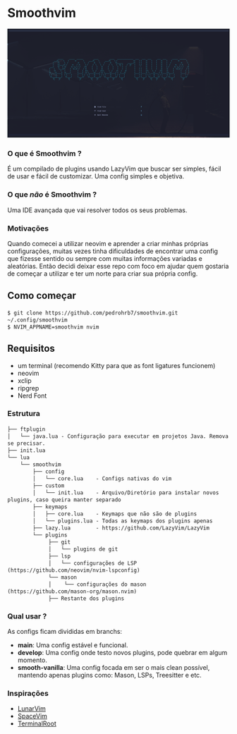 # Smoothvim

![Smoothvim screenshot](https://github.com/pedrohrb7/smoothvim/blob/develop/smoothvim.png?raw=true)

### O que é Smoothvim ?

É um compilado de plugins usando LazyVim que buscar ser simples, fácil de usar e fácil de customizar. Uma config simples e objetiva.

### O que _não_ é Smoothvim ?

Uma IDE avançada que vai resolver todos os seus problemas.

### Motivações

Quando comecei a utilizar neovim e aprender a criar minhas próprias configurações,
muitas vezes tinha dificuldades de encontrar uma config que fizesse sentido ou sempre com muitas informações variadas e aleatórias.
Então decidi deixar esse repo com foco em ajudar quem gostaria de começar a utilizar e ter um norte para criar sua própria config.

## Como começar

```
$ git clone https://github.com/pedrohrb7/smoothvim.git ~/.config/smoothvim
$ NVIM_APPNAME=smoothvim nvim
```

## Requisitos

- um terminal (recomendo Kitty para que as font ligatures funcionem)
- neovim
- xclip
- ripgrep
- Nerd Font

### Estrutura

```
├── ftplugin
│   └── java.lua - Configuração para executar em projetos Java. Remova se precisar.
├── init.lua
└── lua
    └── smoothvim
        ├── config
        │   └── core.lua    - Configs nativas do vim
        ├── custom
        │   └── init.lua    - Arquivo/Diretório para instalar novos plugins, caso queira manter separado
        ├── keymaps
        │   ├── core.lua    - Keymaps que não são de plugins
        │   └── plugins.lua - Todas as keymaps dos plugins apenas
        ├── lazy.lua        - https://github.com/LazyVim/LazyVim
        └── plugins
             ├── git
             │   └── plugins de git
             ├── lsp
             │   └── configurações de LSP (https://github.com/neovim/nvim-lspconfig)
             └── mason
             │    └── configurações do mason (https://github.com/mason-org/mason.nvim)
             ├── Restante dos plugins
```

### Qual usar ?

As configs ficam divididas em branchs:

- **main**: Uma config estável e funcional.
- **develop**: Uma config onde testo novos plugins, pode quebrar em algum momento.
- **smooth-vanilla**: Uma config focada em ser o mais clean possível, mantendo apenas plugins como: Mason, LSPs, Treesitter e etc.

### Inspirações

- [LunarVim](https://github.com/LunarVim/LunarVim)
- [SpaceVim](https://github.com/wsdjeg/SpaceVim)
- [TerminalRoot](https://www.youtube.com/TerminalRootTV)
